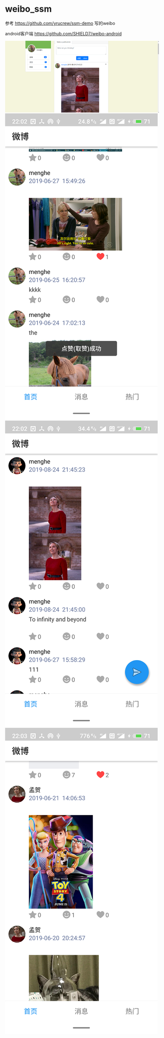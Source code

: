 # weibo_ssm
参考 https://github.com/yrucrew/ssm-demo 写的weibo

android客户端 https://github.com/SHIELD7/weibo-android

![Image text](https://github.com/SHIELD7/weibo_ssm/raw/master/target/p1.png)
![Image text](https://github.com/SHIELD7/weibo_ssm/raw/master/target/p2.png)
![Image text](https://github.com/SHIELD7/weibo_ssm/raw/master/target/p3.png)
![Image text](https://github.com/SHIELD7/weibo_ssm/raw/master/target/p4.png)
